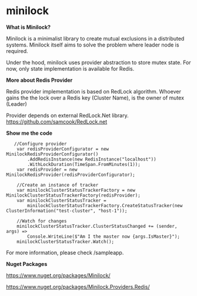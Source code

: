 # minilock

**What is Minilock?**

Minilock is a minimalist library to create mutual exclusions in a distributed systems. Minilock itself aims to solve the problem where leader node is required. 

Under the hood, minilock uses provider abstraction to store mutex state. For now, only state implementation is available for Redis.

**More about Redis Provider**

Redis provider implementation is based on RedLock algorithm. Whoever gains the the lock over a Redis key (Cluster Name), is the owner of mutex (Leader)

Provider depends on external RedLock.Net library. https://github.com/samcook/RedLock.net

**Show me the code**


       //Configure provider
        var redisProviderConfigurator = new MinilockRedisProviderConfigurator()
            .AddRedisInstance(new RedisInstance("localhost"))
            .WithLockDuration(TimeSpan.FromMinutes(1));
        var redisProvider = new MinilockRedisProvider(redisProviderConfigurator);
            
        //Create an instance of tracker
        var minilockClusterStatusTrackerFactory = new MinilockClusterStatusTrackerFactory(redisProvider);
        var minilockClusterStatusTracker =
            minilockClusterStatusTrackerFactory.CreateStatusTracker(new ClusterInformation("test-cluster", "host-1"));

        //Watch for changes
        minilockClusterStatusTracker.ClusterStatusChanged += (sender, args) =>
            Console.WriteLine($"Am I the master now {args.IsMaster}"); 
        minilockClusterStatusTracker.Watch();

For more information, please check /sampleapp. 

**Nuget Packages**

https://www.nuget.org/packages/Minilock/

https://www.nuget.org/packages/Minilock.Providers.Redis/

